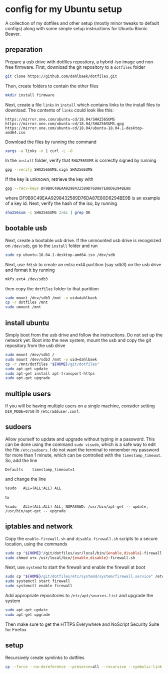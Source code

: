 # config for my Ubuntu setup

A collection of my dotfiles and other setup (mostly minor tweaks to default
configs) along with some simple setup instructions for Ubuntu Bionic Beaver.

## preparation

Prepare a usb drive with dotfiles repository, a hybrid-iso image and non-free
firmware. First, download the git repository to a `dotfiles` folder

```sh
git clone https://github.com/dahlbaek/dotfiles.git
```

Then, create folders to contain the other files

```sh
mkdir install firmware
```

Next, create a file `links` in `install` which contains links to the install
files to download. The contents of `links` could look like this:

```
https://mirror.one.com/ubuntu-cd/18.04/SHA256SUMS
https://mirror.one.com/ubuntu-cd/18.04/SHA256SUMS.gpg
https://mirror.one.com/ubuntu-cd/18.04/ubuntu-18.04.1-desktop-amd64.iso
```

Download the files by running the command

```sh
xargs -a links -n 1 curl -L -O
```

In the `install` folder, verify that `SHA256SUMS` is correctly signed by running

```sh
gpg --verify SHA256SUMS.sign SHA256SUMS
```

If the key is unknown, retrieve the key with

```sh
gpg --recv-keys DF9B9C49EAA9298432589D76DA87E80D6294BE9B
```

where DF9B9C49EAA9298432589D76DA87E80D6294BE9B is an example of a key id. Next,
verify the hash of the iso, by running

```sh
sha256sum -c SHA256SUMS 2>&1 | grep OK
```

## bootable usb

Next, create a bootable usb drive. If the unmounted usb drive is recognized on `/dev/sdb`, go to the `install`
folder and run

```sh
sudo cp ubuntu-18.04.1-desktop-amd64.iso /dev/sdb
```

Next, use `fdisk` to create an extra ext4 partition (say sdb3) on the usb drive and format it by running

```sh
mkfs.ext4 /dev/sdb3
```

then copy the `dotfiles` folder to that partition

```sh
sudo mount /dev/sdb3 /mnt -o uid=dahlbaek
cp -r dotfiles /mnt
sudo umount /mnt
```

## install ubuntu

Simply boot from the usb drive and follow the instructions. Do not set up the
network yet. Boot into the new system, mount the usb and copy the git repository
from the usb drive

```sh
sudo mount /dev/sdb1 /
sudo mount /dev/sdb3 /mnt -o uid=dahlbaek
cp -r /mnt/dotfiles "${HOME}/git/dotfiles"
sudo apt-get update
sudo apt-get install apt-transport-https
sudo apt-get upgrade
```

## multiple users

If you will be having multiple users on a single machine, consider setting `DIR_MODE=0750`
in `/etc/adduser.conf`.

## sudoers

Allow yourself to update and upgrade without typing in a password. This can be
done using the command `sudo visudo`, which is a safe way to edit the file
`/etc/sudoers`. I do not want the terminal to remember my password for more
than 1 minute, which can be controlled with the `timestamp_timeout`. So, add
the line

```
Defaults	timestamp_timeout=1
```

and change the line

```
%sudo	ALL=(ALL:ALL) ALL
```

to

```
%sudo	ALL=(ALL:ALL) ALL, NOPASSWD: /usr/bin/apt-get -- update, /usr/bin/apt-get -- upgrade
```

## iptables and network

Copy the `enable-firewall.sh` and `disable-firewall.sh` scripts to a secure
location, using the commands

```sh
sudo cp "${HOME}"/git/dotfiles/usr/local/bin/{enable,disable}-firewall.sh /usr/local/bin
sudo chmod u+x /usr/local/bin/{enable,disable}-firewall.sh
```

Next, use `systemd` to start the firewall and enable the firewall at boot

```sh
sudo cp "${HOME}/git/dotfiles/etc/systemd/system/firewall.service" /etc/systemd/system
sudo systemctl start firewall
sudo systemctl enable firewall
```

Add appropriate repositories to `/etc/apt/sources.list` and upgrade the system

```sh
sudo apt-get update
sudo apt-get upgrade
```

Then make sure to get the HTTPS Everywhere and NoScript Security Suite for
Firefox

## setup

Recursively create symlinks to dotfiles

```sh
cp --force --no-dereference --preserve=all --recursive --symbolic-link --verbose -- "${HOME}/git/dotfiles/home/." "${HOME}" >"${HOME}/git/dotfiles/setup.log"
```
